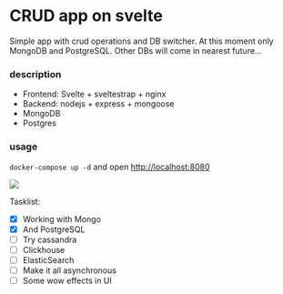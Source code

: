 # CRUD app on svelte
Simple app with crud operations and DB switcher. At this moment only MongoDB and PostgreSQL. Other DBs will come in nearest future...

### description
- Frontend: Svelte + sveltestrap + nginx
- Backend: nodejs + express + mongoose
- MongoDB
- Postgres

### usage
`docker-compose up -d` and open [http://localhost:8080](http://localhost:8080)

![](https://github.com/ganochenkodg/svelte-crud/blob/master/sveltecrud.png)

Tasklist:
- [x] Working with Mongo
- [x] And PostgreSQL
- [ ] Try cassandra
- [ ] Clickhouse
- [ ] ElasticSearch
- [ ] Make it all asynchronous
- [ ] Some wow effects in UI

